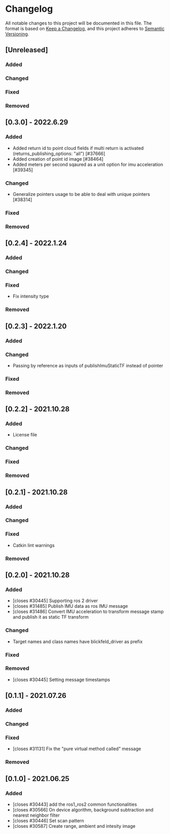 # Changelog

All notable changes to this project will be documented in this file.
The format is based on [Keep a Changelog](https://keepachangelog.com/en/1.0.0/),
and this project adheres to [Semantic Versioning](https://semver.org/spec/v2.0.0.html).

## [Unreleased]

### Added

### Changed

### Fixed

### Removed


## [0.3.0] - 2022.6.29

### Added
- Added return id to point cloud fields if multi return is activated (returns_publishing_options: "all") [#37666] 
- Added creation of point id image [#38464]
- Added meters per second sqaured as a unit option for imu acceleration [#39345]

### Changed
- Generalize pointers usage to be able to deal with unique pointers [#38314]

### Fixed

### Removed

## [0.2.4] - 2022.1.24

### Added

### Changed

### Fixed

- Fix intensity type

### Removed

## [0.2.3] - 2022.1.20

### Added

### Changed

- Passing by reference as inputs of publishImuStaticTF instead of pointer

### Fixed

### Removed

## [0.2.2] - 2021.10.28

### Added

- License file

### Changed

### Fixed

### Removed

## [0.2.1] - 2021.10.28

### Added

### Changed

### Fixed

- Catkin lint warnings

### Removed

## [0.2.0] - 2021.10.28

### Added

- [closes #30445] Supporting ros 2 driver
- [closes #31485] Publish IMU data as ros IMU message
- [closes #31486] Convert IMU acceleration to transform message stamp and publish it as static TF transform

### Changed

- Target names and class names have blickfeld_driver as prefix

### Fixed

### Removed

- [closes #30445] Setting message timestamps

## [0.1.1] - 2021.07.26

### Added

### Changed

### Fixed

- [closes #31131] Fix the "pure virtual method called" message

### Removed

## [0.1.0] - 2021.06.25

### Added

- [closes #30443] add the ros1_ros2 common functionalities
- [closes #30566] On device algorithm, background subtraction and nearest neighbor filter
- [closes #30446] Set scan pattern
- [closes #30587] Create range, ambient and intesity image
